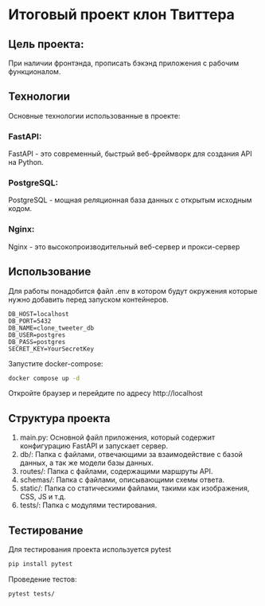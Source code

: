 # Итоговый проект клон Твиттера

## Цель проекта:
При наличии фронтэнда, прописать бэкэнд приложения с рабочим функционалом.

## Технологии
Основные технологии использованные в проекте:
### FastAPI: 
FastAPI - это современный, быстрый веб-фреймворк для создания API на Python.
### PostgreSQL: 
PostgreSQL - мощная реляционная база данных с открытым исходным кодом.

### Nginx: 
Nginx - это высокопроизводительный веб-сервер и прокси-сервер

## Использование
Для работы понадобится файл .env в котором будут окружения которые нужно добавить перед запуском контейнеров.
```.env
DB_HOST=localhost
DB_PORT=5432
DB_NAME=clone_tweeter_db
DB_USER=postgres
DB_PASS=postgres
SECRET_KEY=YourSecretKey

```
Запустите docker-compose:
```bash
docker compose up -d
```
Откройте браузер и перейдите по адресу http://localhost

## Структура проекта
1. main.py: Основной файл приложения, который содержит конфигурацию FastAPI и запускает сервер.
2. db/: Папка с файлами, отвечающими за взаимодействие с базой данных, а так же модели базы данных.
3. routes/: Папка с файлами, содержащими маршруты API.
4. schemas/: Папка с файлами, описывающими схемы ответа.
5. static/: Папка со статическими файлами, такими как изображения, CSS, JS и т.д.
6. tests/: Папка с модулями тестирования.

## Тестирование
Для тестирования проекта используется pytest
```bash
pip install pytest
```
Проведение тестов:
```bash
pytest tests/
```